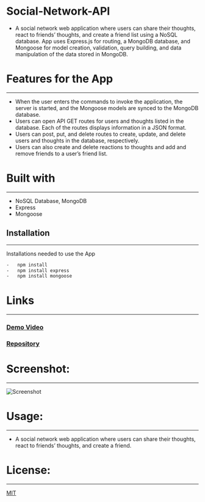 

# Social-Network-API
-	A social network web application where users can share their thoughts, react to friends’ thoughts, and create a friend list using a NoSQL database. App uses Express.js for routing, a MongoDB database, and Mongoose for model creation, validation, query building, and data manipulation of the data stored in MongoDB.
# Features for the App 
-----------------------------------------------------------------------  
-	When the user enters the commands to invoke the application, the server is started, and the Mongoose models are synced to the MongoDB database.
-	Users can open API GET routes for users and thoughts listed in the database. Each of the routes displays information in a JSON format.
- Users can post, put, and delete routes to create, update, and delete users and thoughts in the database, respectively. 
- Users can also create and delete reactions to thoughts and add and remove friends to a user’s friend list.
# Built with
-----------------------------------------------------------------------
-	NoSQL Database, MongoDB
-	Express
-	Mongoose 
## Installation
-----------------------------------------------------------------------

Installations needed to use the App 
```bash
-	npm install 
-	npm install express
-	npm install mongoose
```
# Links
-----------------------------------------------------------------------
### [Demo Video](https://youtu.be/rMnoTxdJhcQ)
### [Repository]()


# Screenshot:
----------------------------------------------------------------------

 ![Screenshot]()

# Usage:
----------------------------------------------------------------------
-	A social network web application where users can share their thoughts, react to friends’ thoughts, and create a friend.

# License:
-----------------------------------------------------------------------
[MIT](https://choosealicense.com/licenses/mit/)


